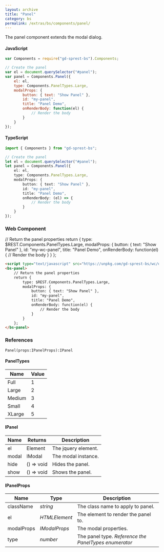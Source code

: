 ```yaml
---
layout: archive
title: "Panel"
category: bs
permalink: /extras/bs/components/panel/
---
```

The panel component extends the modal dialog.

<div id="panelDemo"></div>

#### JavaScript
```js
var Components = require("gd-sprest-bs").Components;

// Create the panel
var el = document.querySelector("#panel");
var panel = Components.Panel({
    el: el,
    type: Components.PanelTypes.Large,
    modalProps: {
        button: { text: "Show Panel" },
        id: "my-panel",
        title: "Panel Demo",
        onRenderBody: function(el) {
            // Render the body
        }
    }
});
```

#### TypeScript

```ts
import { Components } from "gd-sprest-bs";

// Create the panel
let el = document.querySelector("#panel");
let panel = Components.Panel({
    el: el,
    type: Components.PanelTypes.Large,
    modalProps: {
        button: { text: "Show Panel" },
        id: "my-panel",
        title: "Panel Demo",
        onRenderBody: (el) => {
            // Render the body
        }
    }
});
```

### Web Component

<bs-panel>
    // Return the panel properties
    return {
        type: $REST.Components.PanelTypes.Large,
        modalProps: {
            button: { text: "Show Panel" },
            id: "my-wc-panel",
            title: "Panel Demo",
            onRenderBody: function(el) {
                // Render the body
            }
        }
    };
</bs-panel>

```html
<script type="text/javascript" src="https://unpkg.com/gd-sprest-bs/wc/dist/gd-sprest-bs.js"></script>
<bs-panel>
    // Return the panel properties
    return {
        type: $REST.Components.PanelTypes.Large,
        modalProps: {
            button: { text: "Show Panel" },
            id: "my-panel",
            title: "Panel Demo",
            onRenderBody: function(el) {
                // Render the body
            }
        }
    };
</bs-panel>
```

### References

```
Panel(props:IPanelProps):IPanel
```

#### PanelTypes

| Name | Value |
| --- | --- |
| Full | 1 |
| Large | 2 |
| Medium | 3 |
| Small | 4 |
| XLarge | 5 |

#### IPanel

| Name | Returns | Description |
| --- | --- | --- |
| el | Element | The jquery element. |
| modal | IModal | The modal instance. |
| hide | () => void | Hides the panel. |
| show | () => void | Shows the panel. |

#### IPanelProps

| Name | Type | Description |
| --- | --- | --- |
| className | _string_ | The class name to apply to panel. |
| el | _HTMLElement_ | The element to render the panel to. |
| modalProps | _IModalProps_ | The modal properties. |
| type | _number_ | The panel type. _Reference the PanelTypes enumerator_ |

<script type="text/javascript" src="https://unpkg.com/gd-sprest-bs/wc/dist/gd-sprest-bs.js"></script>
<script type="text/javascript">
    // Wait for the window to be loaded
    window.addEventListener("load", function() {
        // See if a panel exists
        var panel = document.querySelector("#panelDemo");
        if(panel) {
            // Render the panel
            var panel = $REST.Components.Panel({
                el: panel,
                type: $REST.Components.PanelTypes.Large,
                modalProps: {
                    button: { text: "Show Panel" },
                    id: "my-panel",
                    title: "Panel Demo",
                    onRenderBody: function(el) {
                        // Render the body
                    }
                }
            });
            panel.el.querySelector("#my-panel").style.marginTop = "100px";
        }
    });
</script>